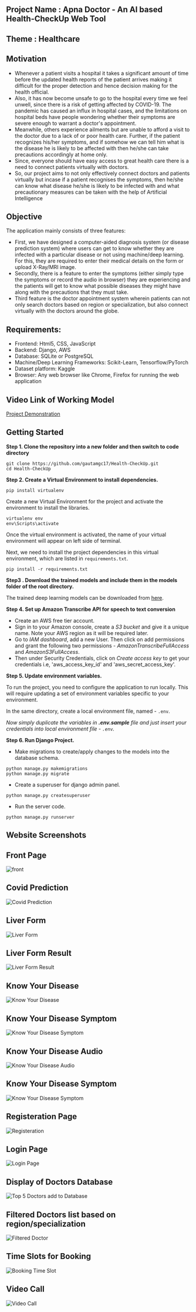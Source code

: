 ## Project Name : Apna Doctor - An AI based Health-CheckUp Web Tool

## Theme : Healthcare

## Motivation

- Whenever a patient visits a hospital it takes a significant amount of time before the updated health reports of the patient arrives making it difficult for the proper detection and hence decision making for the health official. 
- Also, it has now become unsafe to go to the hospital every time we feel unwell, since there is a risk of getting affected by COVID-19. The pandemic has caused an influx in hospital cases, and the limitations on hospital beds have people wondering whether their symptoms are severe enough to warrant a doctor's appointment. 
- Meanwhile, others experience ailments but are unable to afford a visit to the doctor due to a lack of or poor health care. Further, if the patient recognizes his/her symptoms, and if somehow we can tell him what is the disease he is likely to be affected with then he/she can take precautions accordingly at home only.
- Since, everyone should have easy access to great health care there is a need to connect patients virtually with doctors.
- So, our project aims to not only effectively connect doctors and patients virtually but incase if a patient recognises the symptoms, then he/she can know what disease he/she is likely to be infected with and what precautionary measures can be taken with the help of Artificial Intelligence

## Objective

The application mainly consists of three features:

- First, we have designed a computer-aided diagnosis system (or disease prediction system) where users can get to know whether they are infected with a particular disease or not using machine/deep learning. For this, they are required to enter their medical details on the form or upload X-Ray/MRI image.
- Secondly, there is a feature to enter the symptoms (either simply type the symptoms or record the audio in browser) they are experiencing and the patients will get to know what possible diseases they might have along with the precautions that they must take.
- Third feature is the doctor appointment system wherein patients can not only search doctors based on region or specialization, but also connect virtually with the doctors around the globe.

## Requirements:
- Frontend: Html5, CSS, JavaScript
- Backend: Django, AWS
- Database: SQLite or PostgreSQL
- Machine/Deep Learning Frameworks: Scikit-Learn, Tensorflow/PyTorch
- Dataset platform: Kaggle
- Browser: Any web browser like Chrome, Firefox for running the web application

## Video Link of Working Model

[Project Demonstration](https://youtube.com)


## Getting Started

**Step 1. Clone the repository into a new folder and then switch to code directory**

```
git clone https://github.com/gautamgc17/Health-CheckUp.git
cd Health-CheckUp
```

**Step 2. Create a Virtual Environment to install dependencies.**

```
pip install virtualenv
```

Create a new Virtual Environment for the project and activate the environment to install the libraries.

```
virtualenv env
env\Scripts\activate
```

Once the virtual environment is activated, the name of your virtual environment will appear on left side of terminal.

Next, we need to install the project dependencies in this virtual environment, which are listed in `requirements.txt`.

```
pip install -r requirements.txt
```

**Step3 . Download the trained models and include them in the models folder of the root directory.**

The trained deep learning models can be downloaded from [here](https://drive.google.com/drive/folders/1F7sorqZSzclZL7hlXdkXRovF1wunTbkg?usp=sharing).

**Step 4. Set up Amazon Transcribe API for speech to text conversion**

- Create an AWS free tier account.
- Sign in to your Amazon console, create a _S3 bucket_ and give it a unique name. Note your AWS region as it will be required later.
- Go to _IAM dashboard_, add a new User. Then click on add permissions and grant the following two permissions - _AmazonTranscribeFullAccess_ and _AmazonS3FullAccess_.
- Then under Security Credentials, click on _Create access key_ to get your credentials i.e, 'aws_access_key_id' and 'aws_secret_access_key'.

**Step 5. Update environment variables.**

To run the project, you need to configure the application to run locally. This will require updating a set of environment variables specific to your environment.

In the same directory, create a local environment file, named - `.env`.

_Now simply duplicate the variables in **.env.sample** file and just insert your credentials into local environment file - `.env`._

**Step 6. Run Django Project.**

- Make migrations to create/apply changes to the models into the database schema.

```
python manage.py makemigrations
python manage.py migrate
```

- Create a superuser for django admin panel.

```
python manage.py createsuperuser
```

- Run the server code.

```
python manage.py runserver
```

## Website Screenshots

## Front Page

![front](website-screenshots/FrontPage.png)

## Covid Prediction

![Covid Prediction](website-screenshots/Covid.png)

## Liver Form

![Liver Form](website-screenshots/Liver.png)

## Liver Form Result

![Liver Form Result](website-screenshots/LiverRes.png)

## Know Your Disease

![Know Your Disease](website-screenshots/KYDpage.png)

## Know Your Disease Symptom

![Know Your Disease Symptom](website-screenshots/KYDSym.png)

## Know Your Disease Audio

![Know Your Disease Audio](website-screenshots/KYDAudio.png)

## Know Your Disease Symptom

![Know Your Disease Symptom](website-screenshots/KYDAudio.png)

## Registeration Page

![Registeration](website-screenshots/Register.png)

## Login Page

![Login Page](website-screenshots/Login.png)

## Display of Doctors Database

![Top 5 Doctors add to Database](website-screenshots/top5doct.png)

## Filtered Doctors list based on region/specialization

![Filtered Doctor](website-screenshots/Filtereddoc.png)

## Time Slots for Booking

![Booking Time Slot](website-screenshots/Booking.png)

## Video Call

![Video Call](website-screenshots/Videocall.png)
